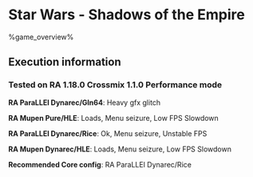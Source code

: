 # Star Wars - Shadows of the Empire 

%game_overview%

## Execution information

### Tested on RA 1.18.0 Crossmix 1.1.0 Performance mode

**RA ParaLLEl Dynarec/Gln64**: Heavy gfx glitch

**RA Mupen Pure/HLE**: Loads, Menu seizure, Low FPS Slowdown

**RA ParaLLEl Dynarec/Rice**: Ok, Menu seizure, Unstable FPS

**RA Mupen Dynarec/HLE**: Loads, Menu seizure, Low FPS Slowdown

**Recommended Core config**: RA ParaLLEl Dynarec/Rice